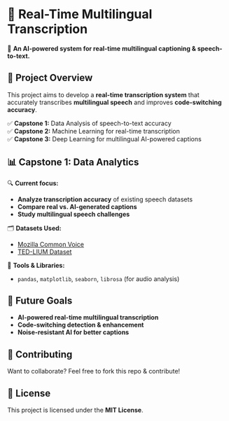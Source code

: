 # 🎤 Real-Time Multilingual Transcription  
🚀 **An AI-powered system for real-time multilingual captioning & speech-to-text.**  

## 📌 Project Overview  
This project aims to develop a **real-time transcription system** that accurately transcribes **multilingual speech** and improves **code-switching accuracy**.  

✅ **Capstone 1:** Data Analysis of speech-to-text accuracy  
✅ **Capstone 2:** Machine Learning for real-time transcription  
✅ **Capstone 3:** Deep Learning for multilingual AI-powered captions  

## 📊 Capstone 1: Data Analytics  
🔍 **Current focus:**  
- **Analyze transcription accuracy** of existing speech datasets  
- **Compare real vs. AI-generated captions**  
- **Study multilingual speech challenges**  

🗂 **Datasets Used:**  
- [Mozilla Common Voice](https://commonvoice.mozilla.org/en/datasets)  
- [TED-LIUM Dataset](https://www.openslr.org/7/)  

📌 **Tools & Libraries:**  
- `pandas`, `matplotlib`, `seaborn`, `librosa` (for audio analysis)  

## 🔮 Future Goals  
- **AI-powered real-time multilingual transcription**  
- **Code-switching detection & enhancement**  
- **Noise-resistant AI for better captions**  

## 📩 Contributing  
Want to collaborate? Feel free to fork this repo & contribute!  

## 📜 License  
This project is licensed under the **MIT License**.  
